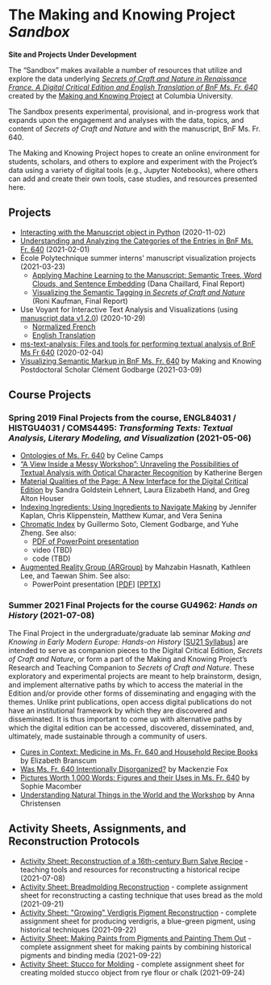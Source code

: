 # The Making and Knowing Project *Sandbox*
**Site and Projects Under Development**

The “Sandbox” makes available a number of resources that utilize and explore the data underlying [_Secrets of Craft and Nature in Renaissance France. A Digital Critical Edition and English Translation of BnF Ms. Fr. 640_](https://edition640.makingandknowing.org/) created by the [Making and Knowing Project](https://www.makingandknowing.org/) at Columbia University.

The Sandbox presents experimental, provisional, and in-progress work that expands upon the engagement and analyses with the data, topics, and content of _Secrets of Craft and Nature_ and with the manuscript, BnF Ms. Fr. 640.

The Making and Knowing Project hopes to create an online environment for students, scholars, and others to explore and experiment with the Project’s data using a variety of digital tools (e.g., Jupyter Notebooks), where others can add and create their own tools, case studies, and resources presented here.

## Projects
- [Interacting with the Manuscript object in Python](docs/manuscript-object-tutorial.md) (2020-11-02)
- [Understanding and Analyzing the Categories of the Entries in BnF Ms. Fr. 640](docs/categories.md) (2021-02-01)
- École Polytechnique summer interns' manuscript visualization projects (2021-03-23)
   - [Applying Machine Learning to the Manuscript: Semantic Trees, Word Clouds, and Sentence Embedding](docs/Chaillard_final-report.md) (Dana Chaillard, Final Report)
   - [Visualizing the Semantic Tagging in _Secrets of Craft and Nature_](docs/Kaufman_final-report.md) (Roni Kaufman, Final Report)
- Use Voyant for Interactive Text Analysis and Visualizations (using [manuscript data v1.2.0](https://github.com/cu-mkp/m-k-manuscript-data/releases/tag/v1.2.0)) (2020-10-29)
   - [Normalized French](http://voyant-test.makingandknowing.org:8888/?corpus=6b5b78554b426ede98671e5fdcad294d)
   - [English Translation](http://voyant-test.makingandknowing.org:8888/?corpus=b560f05582db17b6eb34356d684e565f)
- [ms-text-analysis: Files and tools for performing textual analysis of BnF Ms Fr 640](https://cu-mkp.github.io/ms-text-analysis/guide_to_searching) (2020-02-04)
- [Visualizing Semantic Markup in BnF Ms. Fr. 640](https://www.clementgodbarge.com/post/visualization/) by Making and Knowing Postdoctoral Scholar Clément Godbarge (2021-03-09)

## Course Projects
### Spring 2019 Final Projects from the course, ENGL84031 / HISTGU4031 / COMS4495: *Transforming Texts: Textual Analysis, Literary Modeling, and Visualization* (2021-05-06)
- [Ontologies of Ms. Fr. 640](docs/SP19_Camps_Ontologies-of-Ms-Fr-640.pdf) by Celine Camps
- [“A View Inside a Messy Workshop”: Unraveling the Possibilities of Textual Analysis with Optical Character Recognition](/docs/SP19_Bergen_Textual-Analysis-with-Optical-Character-Recognition.pdf) by Katherine Bergen
- [Material Qualities of the Page: A New Interface for the Digital Critical Edition](/docs/SP19_Lehnert-Hand-Houser_Material-Qualities-of-the-Page.pdf) by Sandra Goldstein Lehnert, Laura Elizabeth Hand, and Greg Alton Houser
- [Indexing Ingredients: Using Ingredients to Navigate Making](docs/SP19_Kaplan_Indexing-Ingredients.pdf) by Jennifer Kaplan, Chris Klippenstein, Matthew Kumar, and Vera Senina
- [Chromatic Index](docs/SP19_Soto_Chromatic-Index.pdf) by Guillermo Soto, Clement Godbarge, and Yuhe Zheng. See also:
  - [PDF of PowerPoint presentation](docs/SP19_Chromatic-Index-Presentation.pdf)
  - video (TBD)
  - code (TBD)
- [Augmented Reality Group (ARGroup)](docs/SP19_ARGroup.pdf) by Mahzabin Hasnath, Kathleen Lee, and Taewan Shim. See also:
  - PowerPoint presentation [[PDF](docs/SP19_ARGroup-Presentation.pdf)] [[PPTX](docs/SP19_ARGroup-Presentation.pptx)]

### Summer 2021 Final Projects for the course GU4962: *Hands on History* (2021-07-08)
The Final Project in the undergraduate/graduate lab seminar *Making and Knowing in Early Modern Europe: Hands-on History* [[SU21 Syllabus](https://docs.google.com/document/d/e/2PACX-1vTdDTbjg3Wo-03RCA7KtszFF-nVyY0ECotExiQK8SnNpBQ_zNC0tBv9f_RUCujxGlTkdFTZiGicbVKO/pub)] are intended to serve as companion pieces to the Digital Critical Edition, *Secrets of Craft and Nature*, or form a part of the Making and Knowing Project’s Research and Teaching Companion to *Secrets of Craft and Nature*. These exploratory and experimental projects are meant to help brainstorm, design, and implement alternative paths by which to access the material in the Edition and/or provide other forms of disseminating and engaging with the themes. Unlike print publications, open access digital publications do not have an institutional framework by which they are discovered and disseminated. It is thus important to come up with alternative paths by which the digital edition can be accessed, discovered, disseminated, and, ultimately, made sustainable through a community of users.
- [Cures in Context: Medicine in Ms. Fr. 640 and Household Recipe Books](https://docs.google.com/document/d/e/2PACX-1vQe2mB6peBF9wnc0uO-EZQArGYZILppTR0T9afQk7DrovrXWPl6ODrHrBMl4YaUv6_6pTKEmhpYbYYI/pub) by Elizabeth Branscum
- [Was Ms. Fr. 640 Intentionally Disorganized?](https://docs.google.com/document/d/e/2PACX-1vRLvJezbhrSqPS8s_8r1XmXfHllN9IsP1l2r10sQlKK90gq737BxJjPj8TCl4bz1TElq3N1Nq55vNxa/pub) by Mackenzie Fox
- [Pictures Worth 1,000 Words: Figures and their Uses in Ms. Fr. 640](docs/su21_macomber_sophie_final-project-figures.md) by Sophie Macomber
- [Understanding Natural Things in the World and the Workshop](https://docs.google.com/document/d/e/2PACX-1vQoI_G0UUDBjaDpH1vBJ5DGQSX6vz9Wwj-AYHVhw-bXMgYOUg88wTWCP9gl_T2Dw4xvyLM03eSZzY5U/pub) by Anna Christensen

## Activity Sheets, Assignments, and Reconstruction Protocols
- [Activity Sheet: Reconstruction of a 16th-century Burn Salve Recipe](docs/burnsalve.md) - teaching tools and resources for reconstructing a historical recipe (2021-07-08)
- [Activity Sheet: Breadmolding Reconstruction](docs/breadmolding-assignment.md) - complete assignment sheet for reconstructing a casting technique that uses bread as the mold (2021-09-21)
- [Activity Sheet: "Growing" Verdigris Pigment Reconstruction](docs/verdigris-assignment.md) - complete assignment sheet for producing verdigris, a blue-green pigment, using historical techniques (2021-09-22)
- [Activity Sheet: Making Paints from Pigments and Painting Them Out](docs/painting-assignment.md) - complete assignment sheet for making paints by combining historical pigments and binding media (2021-09-22)
- [Activity Sheet: Stucco for Molding](docs/stucco-assignment.md) - complete assignment sheet for creating molded stucco object from rye flour or chalk (2021-09-24) 
